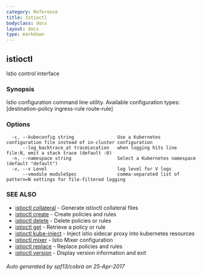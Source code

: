 ```yaml
---
category: Reference
title: Istioctl
bodyclass: docs
layout: docs
type: markdown
---
```

## istioctl

Istio control interface

### Synopsis


Istio configuration command line utility. Available configuration types: [destination-policy ingress-rule route-rule]

### Options

```
  -c, --kubeconfig string                Use a Kubernetes configuration file instead of in-cluster configuration
      --log_backtrace_at traceLocation   when logging hits line file:N, emit a stack trace (default :0)
  -n, --namespace string                 Select a Kubernetes namespace (default "default")
  -v, --v Level                          log level for V logs
      --vmodule moduleSpec               comma-separated list of pattern=N settings for file-filtered logging
```

### SEE ALSO
* [istioctl collateral](istioctl_collateral.html)	 - Generate istioctl collateral files
* [istioctl create](istioctl_create.html)	 - Create policies and rules
* [istioctl delete](istioctl_delete.html)	 - Delete policies or rules
* [istioctl get](istioctl_get.html)	 - Retrieve a policy or rule
* [istioctl kube-inject](istioctl_kube-inject.html)	 - Inject istio sidecar proxy into kubernetes resources
* [istioctl mixer](istioctl_mixer.html)	 - Istio Mixer configuration
* [istioctl replace](istioctl_replace.html)	 - Replace policies and rules
* [istioctl version](istioctl_version.html)	 - Display version information and exit

###### Auto generated by spf13/cobra on 25-Apr-2017

